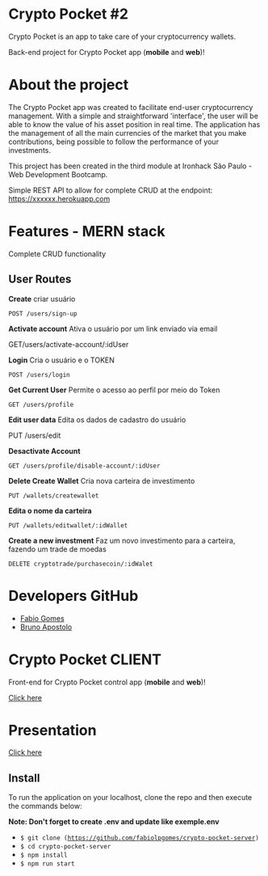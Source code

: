 ﻿# Crypto Pocket #2
 
Crypto Pocket is an app to take care of your cryptocurrency wallets.

Back-end project for Crypto Pocket app (**mobile** and **web**)!

# About the project

The Crypto Pocket app was created to facilitate end-user cryptocurrency management. With a simple and straightforward 'interface', the user will be able to know the value of his asset position in real time. The application has the management of all the main currencies of the market that you make contributions, being possible to follow the performance of your investments.

This project has been created in the third module at Ironhack São Paulo - Web Development Bootcamp.

Simple REST API to allow for complete CRUD  at the endpoint:
https://xxxxxx.herokuapp.com


# Features - MERN stack

Complete CRUD functionality

## User Routes

**Create** criar usuário

    POST /users/sign-up

**Activate account** Ativa o usuário por um link enviado via email

   GET/users/activate-account/:idUser

**Login** Cria o usuário e o TOKEN

    POST /users/login

**Get Current User**  Permite o acesso ao perfil por meio do Token

    GET /users/profile
    
**Edit user data** Edita os dados de cadastro do usuário

  PUT /users/edit

**Desactivate Account**

    GET /users/profile/disable-account/:idUser
    
**Delete Create Wallet** Cria nova carteira de investimento

    PUT /wallets/createwallet

**Edita o nome da carteira**

    PUT /wallets/editwallet/:idWallet

**Create a new investment** Faz um novo investimento para a carteira, fazendo um trade de moedas

    DELETE cryptotrade/purchasecoin/:idWalet


    
# Developers GitHub

- [Fabio Gomes](https://github.com/fabiolpgomes)
- [Bruno Apostolo](https://github.com/brunoapostolo)

# Crypto Pocket CLIENT

Front-end for Crypto Pocket control app (**mobile** and **web**)!

[Click here](https://github.com/fabiolpgomes/crypto-pocket-client)

# Presentation

[Click here](https://www.canva.com/design/DAE6l1qSFZI/xZhufOFHCylg5A8tYSolLw/view?utm_content=DAE6l1qSFZI&utm_campaign=designshare&utm_medium=link&utm_source=sharebutton)

## Install
To run the application on your localhost, clone the repo and then execute the commands below:

**Note: Don't forget to create .env and update like exemple.env**

- <code>$ git clone (https://github.com/fabiolpgomes/crypto-pocket-server)</code>
- <code>$ cd crypto-pocket-server</code>
- <code>$ npm install</code>
- <code>$ npm run start</code>
